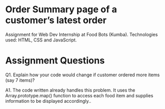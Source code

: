 # Order Summary page of a customer’s latest order
Assignment for Web Dev Internship at Food Bots (Kumba).
Technologies used: HTML, CSS and JavaScript.

# Assignment Questions
Q1. Explain how your code would change if customer ordered more items (say 7 items)?

A1. The code written already handles this problem. It uses the Array.prototype.map() function to access each food item and supplies information to be displayed accordingly..
